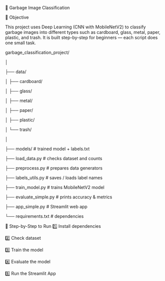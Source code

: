 📘 Garbage Image Classification

🔹 Objective

This project uses Deep Learning (CNN with MobileNetV2) to classify garbage images into different types such as cardboard, glass, metal, paper, plastic, and trash.
It is built step-by-step for beginners — each script does one small task.

garbage_classification_project/

│

├── data/                 

│   ├── cardboard/

│   ├── glass/

│   ├── metal/

│   ├── paper/

│   ├── plastic/

│   └── trash/

│

├── models/               # trained model + labels.txt

├── load_data.py          # checks dataset and counts

├── preprocess.py         # prepares data generators

├── labels_utils.py       # saves / loads label names

├── train_model.py        # trains MobileNetV2 model

├── evaluate_simple.py    # prints accuracy & metrics

├── app_simple.py         # Streamlit web app

└── requirements.txt      # dependencies

🧠 Step-by-Step to Run
1️⃣ Install dependencies

2️⃣ Check dataset

3️⃣ Train the model

4️⃣ Evaluate the model

5️⃣ Run the Streamlit App
